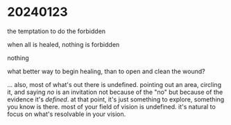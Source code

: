 # 20240123

the temptation to do the forbidden

when all is healed, nothing is forbidden

nothing

what better way to begin healing, than to open and clean the wound?

... also, most of what's out there is undefined. pointing out an area, circling it, and saying _no_ is an invitation not because of the "no" but because of the evidence it's _defined_. at that point, it's just something to explore, something you know is there. most of your field of vision is undefined. it's natural to focus on what's resolvable in your vision.
